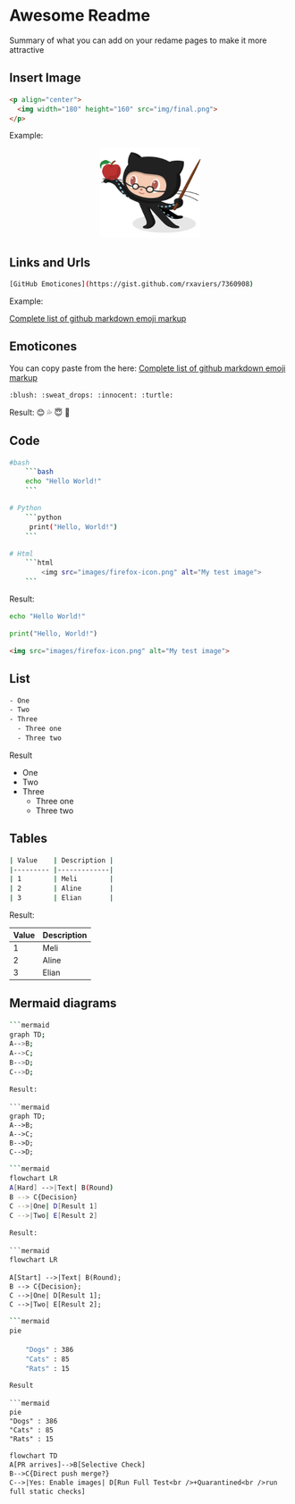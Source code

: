 # Awesome Readme
Summary of what you can add on your redame pages to make it more attractive


## Insert Image

```html
<p align="center">
  <img width="180" height="160" src="img/final.png">
</p>
```

Example: 
<p align="center">
  <img width="180" height="160" src="img/Professortocat_v2.png">
</p>


## Links and Urls
```bash
[GitHub Emoticones](https://gist.github.com/rxaviers/7360908)
```
Example:

[Complete list of github markdown emoji markup](https://gist.github.com/rxaviers/7360908)

## Emoticones
You can copy paste from the here: [Complete list of github markdown emoji markup](https://gist.github.com/rxaviers/7360908)
```bash
:blush: :sweat_drops: :innocent: :turtle:
```
Result:
:blush: :sweat_drops: :innocent: :turtle:

## Code

```bash
#bash  
    ```bash
    echo "Hello World!"
    ``` 
```
```bash 
# Python
    ```python
     print("Hello, World!")
    ```
```
```bash
# Html
    ```html   
        <img src="images/firefox-icon.png" alt="My test image">
    ```
```
Result:

```bash
echo "Hello World!"
```   
```python
print("Hello, World!")
```
```html   
<img src="images/firefox-icon.png" alt="My test image">
```


## List
```bash
- One
- Two
- Three
  - Three one
  - Three two
```
Result
- One
- Two
- Three
  - Three one
  - Three two


## Tables

```bash
| Value    | Description |
|--------- |-------------|
| 1        | Meli        |
| 2        | Aline       |
| 3        | Elian       |
```

Result:

| Value    | Description |
|--------- |-------------|
| 1        | Meli        |
| 2        | Aline       |
| 3        | Elian       |

## Mermaid diagrams

```bash
```mermaid
graph TD;
A-->B;
A-->C;
B-->D;
C-->D;
```
```
Result:

```mermaid
graph TD;
A-->B;
A-->C;
B-->D;
C-->D;
```

```bash
```mermaid
flowchart LR 
A[Hard] -->|Text| B(Round)
B --> C{Decision}
C -->|One| D[Result 1]
C -->|Two| E[Result 2]
```
```
Result:

```mermaid
flowchart LR 

A[Start] -->|Text| B(Round);
B --> C{Decision};
C -->|One| D[Result 1];
C -->|Two| E[Result 2];
```

```bash
```mermaid
pie

    "Dogs" : 386
    "Cats" : 85
    "Rats" : 15
```
```
Result

```mermaid
pie
"Dogs" : 386
"Cats" : 85
"Rats" : 15
```

```mermaid
flowchart TD
A[PR arrives]-->B[Selective Check]
B-->C{Direct push merge?}
C-->|Yes: Enable images| D[Run Full Test<br />+Quarantined<br />run full static checks]
```
